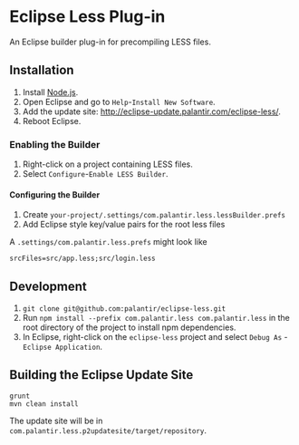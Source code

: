 # Eclipse Less Plug-in

An Eclipse builder plug-in for precompiling LESS files.

## Installation

1. Install [Node.js](http://nodejs.org/).
2. Open Eclipse and go to `Help`-`Install New Software`.
3. Add the update site: http://eclipse-update.palantir.com/eclipse-less/.
4. Reboot Eclipse.

### Enabling the Builder

1. Right-click on a project containing LESS files.
2. Select `Configure`-`Enable LESS Builder`.

#### Configuring the Builder

1. Create `your-project/.settings/com.palantir.less.lessBuilder.prefs`
2. Add Eclipse style key/value pairs for the root less files 

A `.settings/com.palantir.less.prefs` might look like
```
srcFiles=src/app.less;src/login.less
```

## Development

1. `git clone git@github.com:palantir/eclipse-less.git`
2. Run `npm install --prefix com.palantir.less com.palantir.less` in the root directory of the project to install npm dependencies.
3. In Eclipse, right-click on the `eclipse-less` project and select `Debug As` - `Eclipse Application`.

## Building the Eclipse Update Site

```
grunt
mvn clean install
```
The update site will be in `com.palantir.less.p2updatesite/target/repository`.
